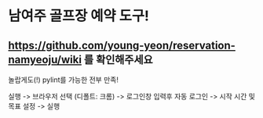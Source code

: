 # 남여주 골프장 예약 도구!

## https://github.com/young-yeon/reservation-namyeoju/wiki 를 확인해주세요

놀랍게도(!) pylint를 가능한 전부 만족!

실행 -> 브라우저 선택 (디폴트: 크롬) -> 로그인창 입력후 자동 로그인 -> 시작 시간 및 목표 설정 -> 실행
